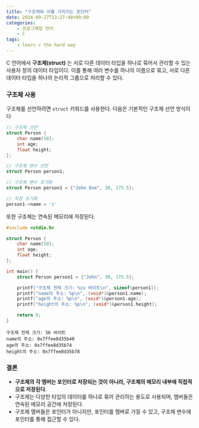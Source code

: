 ```yaml
---
title: "구조체와 이를 가리키는 포인터"
date: 2024-09-27T13:27:48+09:00
categories: 
    - 프로그래밍 언어
    - C
tags:
    - learn c the hard way
---
```


C 언어에서 **구조체(struct)** 는 서로 다른 데이터 타입을 하나로 묶어서 관리할 수 있는 사용자 정의 데이터 타입이다. 이를 통해 여러 변수를 하나의 이름으로 묶고, 서로 다른 데이터 타입을 하나의 논리적 그룹으로 처리할 수 있다.

### 구조체 사용
구조체를 선언하려면 `struct` 키워드를 사용한다. 다음은 기본적인 구조체 선언 방식이다

```c
// 구조체 선언
struct Person {
    char name[50];
    int age;
    float height;
};

// 구조체 변수 선언
struct Person person1;

// 구조체 변수 초기화
struct Person person1 = {"John Doe", 30, 175.5};

// 직접 초기화
person1->name = 'c'
```

또한 구조체는 연속된 메모리에 저장된다.
```c
#include <stdio.h>

struct Person {
    char name[50];
    int age;
    float height;
};

int main() {
    struct Person person1 = {"John", 30, 175.5};

    printf("구조체 전체 크기: %zu 바이트\n", sizeof(person1));
    printf("name의 주소: %p\n", (void*)&person1.name);
    printf("age의 주소: %p\n", (void*)&person1.age);
    printf("height의 주소: %p\n", (void*)&person1.height);

    return 0;
}

```

```less
구조체 전체 크기: 56 바이트
name의 주소: 0x7ffee8d35b40
age의 주소: 0x7ffee8d35b74
height의 주소: 0x7ffee8d35b78

```

### 결론
- **구조체의 각 멤버는 포인터로 저장되는 것이 아니라, 구조체의 메모리 내부에 직접적으로 저장된다**.
- 구조체는 다양한 타입의 데이터를 하나로 묶어 관리하는 용도로 사용되며, 멤버들은 연속된 메모리 공간에 저장된다.
- 구조체 멤버들은 포인터가 아니지만, 포인터를 멤버로 가질 수 있고, 구조체 변수에 포인터를 통해 접근할 수 있다.

